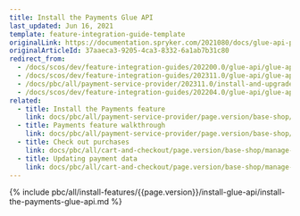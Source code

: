```yaml
---
title: Install the Payments Glue API
last_updated: Jun 16, 2021
template: feature-integration-guide-template
originalLink: https://documentation.spryker.com/2021080/docs/glue-api-payments-feature-integration
originalArticleId: 37aaeca3-9205-4ca3-8332-6a1ab7b31c80
redirect_from:
  - /docs/scos/dev/feature-integration-guides/202200.0/glue-api/glue-api-payments-feature-integration.html
  - /docs/scos/dev/feature-integration-guides/202311.0/glue-api/glue-api-payments-feature-integration.html
  - /docs/pbc/all/payment-service-provider/202311.0/install-and-upgrade/install-the-payments-glue-api.html
  - /docs/scos/dev/feature-integration-guides/202204.0/glue-api/glue-api-payments-feature-integration.html
related:
  - title: Install the Payments feature
    link: docs/pbc/all/payment-service-provider/page.version/base-shop/install-and-upgrade/install-the-payments-feature.html
  - title: Payments feature walkthrough
    link: docs/pbc/all/payment-service-provider/page.version/base-shop/payments-feature-overview.html
  - title: Check out purchases
    link: docs/pbc/all/cart-and-checkout/page.version/base-shop/manage-using-glue-api/check-out/glue-api-check-out-purchases.html
  - title: Updating payment data
    link: docs/pbc/all/cart-and-checkout/page.version/base-shop/manage-using-glue-api/check-out/glue-api-update-payment-data.html
---
```


{% include pbc/all/install-features/{{page.version}}/install-glue-api/install-the-payments-glue-api.md %} <!-- To edit, see /_includes/pbc/all/install-features/202204.0/install-glue-api/install-the-payments-glue-api.md -->
